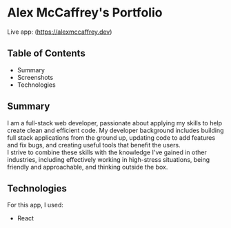 # Alex McCaffrey's Portfolio

Live app: (https://alexmccaffrey.dev)


## Table of Contents

- Summary
- Screenshots
- Technologies

## Summary

I am a full-stack web developer, passionate about applying my skills to help create clean and efficient code. My developer background includes building full stack applications from the ground up, updating code to add features and fix bugs, and creating useful tools that benefit the users.
</br>
I strive to combine these skills with the knowledge I've gained in other industries, including effectively working in high-stress situations, being friendly and approachable, and thinking outside the box.


## Technologies

For this app, I used:

- React

